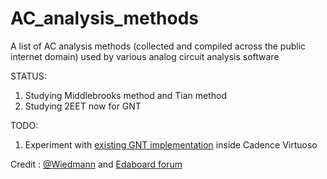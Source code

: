 # AC_analysis_methods
A list of AC analysis methods (collected and compiled across the public internet domain) used by various analog circuit analysis software

STATUS:
1. Studying Middlebrooks method and Tian method
2. Studying 2EET now for GNT

TODO:
1. Experiment with [existing GNT implementation](./GNT) inside Cadence Virtuoso

Credit :  [@Wiedmann](https://sites.google.com/site/frankwiedmann/loopgain) and [Edaboard forum](https://www.edaboard.com/threads/middlebrooks-method-vs-tians-method-vs-middlebrooks-general-feedback-theorem.393450/)
